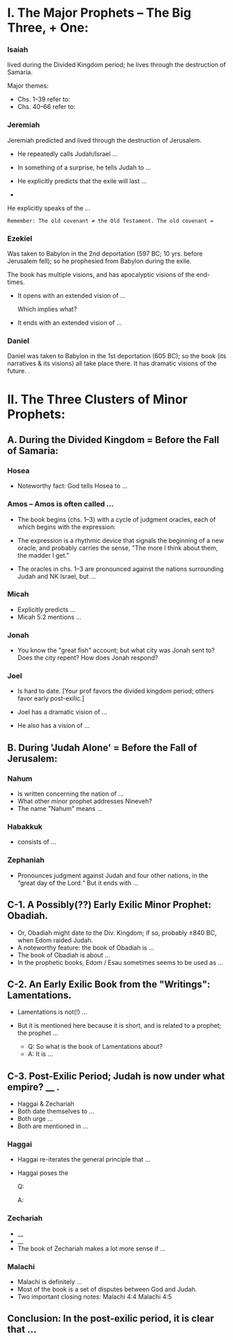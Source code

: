 
# I. The Major Prophets – The Big Three, + One:

### Isaiah

lived during the Divided Kingdom period; he lives through the destruction of Samaria.

Major themes:

- Chs. 1–39 refer to:
- Chs. 40–66 refer to:

### Jeremiah

Jeremiah predicted and lived through the destruction of Jerusalem.

- He repeatedly calls Judah/Israel …

- In something of a surprise, he tells Judah to …

- He explicitly predicts that the exile will last …
-
He explicitly speaks of the …

```
Remember: The old covenant ≠ the Old Testament. The old covenant =
```

### Ezekiel

Was taken to Babylon in the 2nd deportation (597 BC; 10 yrs. before Jerusalem fell); so he prophesied from Babylon during the exile.

The book has multiple visions, and has apocalyptic visions of the end-times.

- It opens with an extended vision of …

   Which implies what?

- It ends with an extended vision of …

### Daniel

Daniel was taken to Babylon in the 1st deportation (605 BC); so the book (its narratives & its visions) all take place there. It has dramatic visions of the future.
 .

# II. The Three Clusters of Minor Prophets:

## A. During the Divided Kingdom = Before the Fall of Samaria:

### Hosea

-  Noteworthy fact: God tells Hosea to …

###  Amos – Amos is often called …

- The book begins (chs. 1–3) with a cycle of judgment oracles, each of which begins with the expression:

- The expression is a rhythmic device that signals the beginning of a new oracle, and probably carries the sense, "The more I think about them, the madder I get."

- The oracles in chs. 1–3 are pronounced against the nations surrounding Judah and NK Israel, but …

### Micah

- Explicitly predicts …
- Micah 5:2 mentions …

### Jonah

- You know the "great fish" account; but what city was Jonah sent to? Does the city repent? How does Jonah respond?

### Joel

- Is hard to date. [Your prof favors the divided kingdom period; others favor early post-exilic.]

- Joel has a dramatic vision of …
- He also has a vision of …

## B. During 'Judah Alone' = Before the Fall of Jerusalem:

### Nahum

- Is written concerning the nation of …
- What other minor prophet addresses Nineveh?
- The name "Nahum" means …

### Habakkuk

- consists of …

### Zephaniah

- Pronounces judgment against Judah and four other nations, in the “great day of the Lord.“ But it ends with …

## C-1. A Possibly(??) Early Exilic Minor Prophet: Obadiah.

- Or, Obadiah might date to the Div. Kingdom; if so, probably ±840 BC, when Edom raided Judah.
- A noteworthy feature: the book of Obadiah is …
- The book of Obadiah is about …
- In the prophetic books, Edom / Esau sometimes seems to be used as …

## C-2. An Early Exilic Book from the "Writings": Lamentations.

- Lamentations is not(!) …

- But it is mentioned here because it is short, and is related to a prophet; the prophet …

   - Q: So what is the book of Lamentations about?
   - A: It is …

## C-3. Post-Exilic Period; Judah is now under what empire? __ .

- Haggai & Zechariah
- Both date themselves to …
- Both urge …
- Both are mentioned in …

### Haggai

- Haggai re-iterates the general principle that …

- Haggai poses the

   Q:

   A:

### Zechariah
 - __
 - __
 - The book of Zechariah makes a lot more sense if …

### Malachi

 * Malachi is definitely …
 * Most of the book is a set of disputes between God and Judah.
 * Two important closing notes: Malachi 4:4
 Malachi 4:5

## Conclusion: In the post-exilic period, it is clear that …
